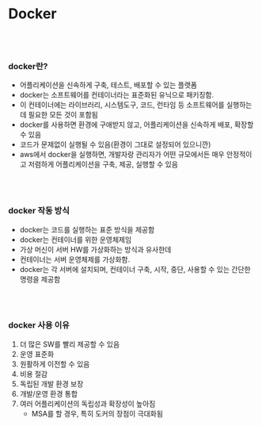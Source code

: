 # Docker

<br>
<br>

### docker란?
- 어플리케이션을 신속하게 구축, 테스트, 배포할 수 있는 플랫폼
- docker는 소프트웨어를 컨테이너라는 표준화된 유닉으로 패키징함. 
- 이 컨테이너에는 라이브러리, 시스템도구, 코드, 런타임 등 소프트웨어를 실행하는데 필요한 모든 것이 포함됨
- docker를 사용하면 환경에 구애받지 않고, 어플리케이션을 신속하게 배포, 확장할 수 있음
- 코드가 문제없이 실행될 수 있음(환경이 그대로 설정되어 있으니깐)
- aws에서 docker을 실행하면, 개발자랑 관리자가 어떤 규모에서든 매우 안정적이고 저렴하게 어플리케이션을 구축, 제공, 실행할 수 있음

<br>
<br>

### docker 작동 방식
- docker는 코드를 실행하는 표준 방식을 제공함
- docker는 컨테이너를 위한 운영체제임
- 가상 머신이 서버 HW를 가상화하는 방식과 유사한데
- 컨테이너는 서버 운영체제를 가상화함.
- docker는 각 서버에 설치되며, 컨테이너 구축, 시작, 중단, 사용할 수 있는 간단한 명령을 제공함

<br>
<br>

### docker 사용 이유
1. 더 많은 SW를 빨리 제공할 수 있음
2. 운영 표준화
3. 원활하게 이전할 수 있음
4. 비용 절감
5. 독립된 개발 환경 보장
6. 개발/운영 환경 통합
7. 여러 어플리케이션의 독립성과 확장성이 높아짐
    - MSA를 할 경우, 특히 도커의 장점이 극대화됨